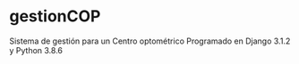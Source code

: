 # gestionCOP
Sistema de gestión para un Centro optométrico
Programado en Django  3.1.2 y Python 3.8.6
